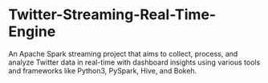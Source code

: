 # Twitter-Streaming-Real-Time-Engine
An Apache Spark streaming project that aims to collect, process, and analyze Twitter data in real-time with dashboard insights using various tools and frameworks like Python3, PySpark, Hive, and Bokeh.
